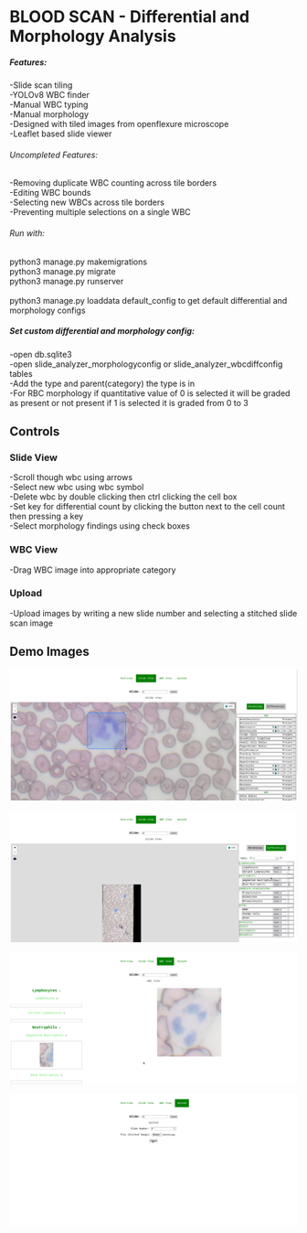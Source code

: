 # BLOOD SCAN - Differential and Morphology Analysis

##### Features:
-Slide scan tiling \
-YOLOv8 WBC finder \
-Manual WBC typing \
-Manual morphology \
-Designed with tiled images from openflexure microscope \
-Leaflet based slide viewer

###### Uncompleted Features:
-Removing duplicate WBC counting across tile borders \
-Editing WBC bounds \
-Selecting new WBCs across tile borders \
-Preventing multiple selections on a single WBC

###### Run with:
python3 manage.py makemigrations \
python3 manage.py migrate \
python3 manage.py runserver \
\
python3 manage.py loaddata default_config to get default differential and morphology configs

##### Set custom differential and morphology config:
-open db.sqlite3 \
-open slide_analyzer_morphologyconfig or slide_analyzer_wbcdiffconfig tables \
-Add the type and parent(category) the type is in \
-For RBC morphology if quantitative value of 0 is selected it will be graded as present or not present if 1 is selected it is graded from 0 to 3

## Controls
### Slide View
-Scroll though wbc using arrows \
-Select new wbc using wbc symbol \
-Delete wbc by double clicking then ctrl clicking the cell box \
-Set key for differential count by clicking the button next to the cell count then pressing a key \
-Select morphology findings using check boxes
### WBC View
-Drag WBC image into appropriate category
### Upload
-Upload images by writing a new slide number and selecting a stitched slide scan image

## Demo Images
![Model](demo_images/01.png)

![Model](demo_images/02.png)

![Model](demo_images/03.png)

![Model](demo_images/04.png)
